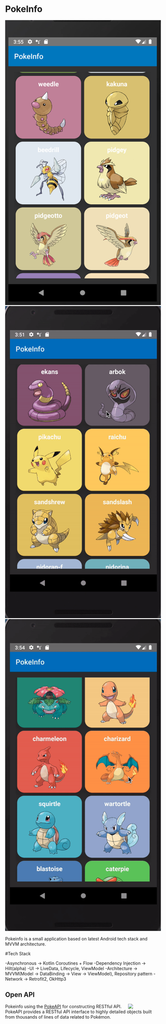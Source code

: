 # PokeInfo

<p align="left">
<img src="/previews/screen_shot.png"/>
<img src="/previews/gif_one.gif"/>
<img src="/previews/gif_two.gif"/>
</p>


Pokeinfo is a small application based on latest Android tech stack and MVVM architecture.

#Tech Stack

-Asynchronous -> Kotlin Coroutines + Flow
-Dependency Injection -> Hilt(alpha)
-UI -> LiveData, Lifecycle, ViewModel
-Architecture -> MVVM(Model -> DataBinding -> View -> ViewModel), Repository pattern
-Network -> Retrofit2, OkHttp3

## Open API

<img src="https://user-images.githubusercontent.com/24237865/83422649-d1b1d980-a464-11ea-8c91-a24fdf89cd6b.png" align="right" width="21%"/>

Pokeinfo using the [PokeAPI](https://pokeapi.co/) for constructing RESTful API.<br>
PokeAPI provides a RESTful API interface to highly detailed objects built from thousands of lines of data related to Pokémon.

